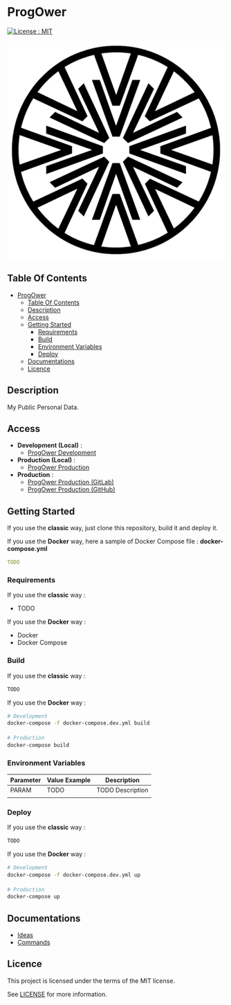 # ProgOwer

[![License : MIT](https://img.shields.io/badge/License-MIT-yellow.svg)](https://opensource.org/licenses/MIT)

![Icon](./icon.png)

## Table Of Contents

- [ProgOwer](#progower)
  - [Table Of Contents](#table-of-contents)
  - [Description](#description)
  - [Access](#access)
  - [Getting Started](#getting-started)
    - [Requirements](#requirements)
    - [Build](#build)
    - [Environment Variables](#environment-variables)
    - [Deploy](#deploy)
  - [Documentations](#documentations)
  - [Licence](#licence)

## Description

My Public Personal Data.

## Access

- **Development (Local)** :
  - [ProgOwer Development](http://localhost)
- **Production (Local)** :
  - [ProgOwer Production](http://localhost)
- **Production** :
  - [ProgOwer Production (GitLab)](https://progower)
  - [ProgOwer Production (GitHub)](https://progower)

## Getting Started

If you use the **classic** way, just clone this repository, build it and deploy it.

If you use the **Docker** way, here a sample of Docker Compose file : **docker-compose.yml**

```yaml
TODO
```

### Requirements

If you use the **classic** way :

- TODO

If you use the **Docker** way :

- Docker
- Docker Compose

### Build

If you use the **classic** way :

```bash
TODO
```

If you use the **Docker** way :

```bash
# Development
docker-compose -f docker-compose.dev.yml build

# Production
docker-compose build
```

### Environment Variables

| Parameter | Value Example | Description |
|-|-|-|
| PARAM | TODO | TODO Description |
|  |  |  |

### Deploy

If you use the **classic** way :

```bash
TODO
```

If you use the **Docker** way :

```bash
# Development
docker-compose -f docker-compose.dev.yml up

# Production
docker-compose up
```

## Documentations

- [Ideas](./docs/ideas.md)
- [Commands](./docs/commands.md)

## Licence

This project is licensed under the terms of the MIT license.

See [LICENSE](./LICENCE.md) for more information.
